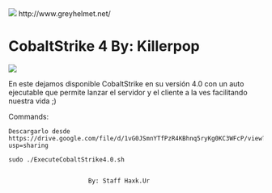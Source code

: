 <img src="https://1.bp.blogspot.com/-lV0q_RogHz0/XyhioZEr6yI/AAAAAAAACog/aUBE3KRem1IA3y03-I5sYSLCWA_ZsHJcwCLcBGAsYHQ/s640/dfbcbdf.png" />
http://www.greyhelmet.net/ 

# CobaltStrike 4 By: Killerpop

<img src="https://i.ytimg.com/vi/yTIeeMVetfw/maxresdefault.jpg" />

En este dejamos disponible CobaltStrike en su versión 4.0 con un auto 
ejecutable que permite lanzar el servidor y el cliente a la ves facilitando nuestra vida  ;) 



Commands:

	Descargarlo desde https://drive.google.com/file/d/1vG0JSmnYTfPzR4KBhnq5ryKg0KC3WFcP/view?usp=sharing

	sudo ./ExecuteCobaltStrike4.0.sh
	
	
                          By: Staff Haxk.Ur
